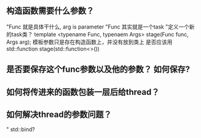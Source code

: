 ## 构造函数需要什么参数？

"Func 就是具体干什么, arg is parameter
"Func 其实就是一个task
"定义一个新的task类？
template <typename Func, typenaem Args>
stage(Func func, Args arg);
模板参数只是存在构造函数上，并没有放到类上
是否应该用std::function
stage(std::function<>())

## 是否要保存这个func参数以及他的参数？ 如何保存?

## 如何将传进来的函数包装一层后给thread？

## 如何解决thread的参数问题？
" std::bind?


